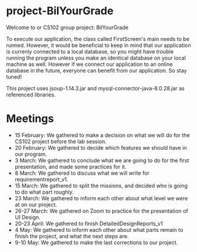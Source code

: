 # project-BilYourGrade

Welcome to or CS102 group project: BilYourGrade

To execute our application, the class called FirstScreen's main needs to be runned. However, it would be beneficial to keep in mind that our application is currenly connected to a local database, so you might have trouble running the program unless you make an identical database on your local machine as well. However if we connect our application to an online database in the future, everyone can benefit from our application. So stay tuned!

This project uses jsoup-1.14.3.jar and mysql-connector-java-8.0.28.jar as referenced libraries.


# Meetings #
* 15 February: We gathered to make a decision on what we will do for the CS102 project before the lab session.
* 20 February: We gathered to decide which features we should have in our program.
* 3 March: We gathered to conclude what we are going to do for the first presentation, and made some practices for it.
* 8 March: We gathered to discuss what we will write for requirementreport_v1.
* 15 March: We gathered to split the missions, and decided who is going to do what part roughly.
* 23 March: We gathered to inform each other about what level we were at on our project.
* 26-27 March: We gathered on Zoom to practice for the presentation of UI Design.
* 20-23 April: We gathered to finish DetailedDesignReports_v1
* 4 May: We gathered to inform each other about what parts remain to finish the project, and what the next steps are.
* 9-10 May: We gathered to make the last corrections to our project.
